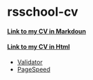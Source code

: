 # rsschool-cv

#### [Link to my CV in Markdoun](https://dimitos.github.io/rsschool-cv/cv 'Link to my CV in Markdoun')

#### [Link to my CV in Html](https://dimitos.github.io/rsschool-cv 'Link to my CV in Html')
- [Validator](https://jigsaw.w3.org/css-validator/validator?uri=https%3A%2F%2Fdimitos.github.io%2Frsschool-cv%2F&profile=css3svg&usermedium=all&warning=1&vextwarning=&lang=ru 'Validator')
- [PageSpeed](https://developers.google.com/speed/pagespeed/insights/?url=https%3A%2F%2Fdimitos.github.io%2Frsschool-cv%2F&tab=desktop 'PageSpeed')
